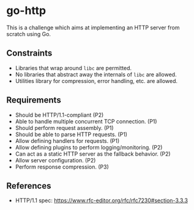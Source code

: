 # go-http
This is a challenge which aims at implementing an HTTP server from scratch using Go.

## Constraints

* Libraries that wrap around `libc` are permitted.
* No libraries that abstract away the internals of `libc` are allowed.
* Utilities library for compression, error handling, etc. are allowed.

## Requirements

* Should be HTTP/1.1-compliant (P2)
* Able to handle multiple concurrent TCP connection. (P1)
* Should perform request assembly. (P1)
* Should be able to parse HTTP requests. (P1)
* Allow defining handlers for requests. (P1)
* Allow defining plugins to perform logging/monitoring. (P2)
* Can act as a static HTTP server as the fallback behavior. (P2)
* Allow server configuration. (P2)
* Perform response compression. (P3)

## References

* HTTP/1.1 spec: https://www.rfc-editor.org/rfc/rfc7230#section-3.3.3
